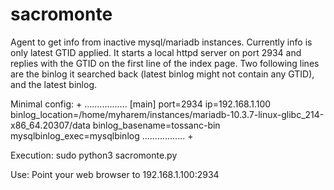 # sacromonte
Agent to get info from inactive mysql/mariadb instances. Currently info is only latest GTID applied.
It starts a local httpd server on port 2934 and replies with the GTID on the first line of the index page.
Two following lines are the binlog it searched back (latest binlog might not contain any GTID), and the latest binlog.

Minimal config:
+
.................
[main]
port=2934
ip=192.168.1.100
binlog_location=/home/myharem/instances/mariadb-10.3.7-linux-glibc_214-x86_64.20307/data
binlog_basename=tossanc-bin
mysqlbinlog_exec=mysqlbinlog
.................
+

Execution:   sudo python3 sacromonte.py


Use: Point your web browser to 192.168.1.100:2934
